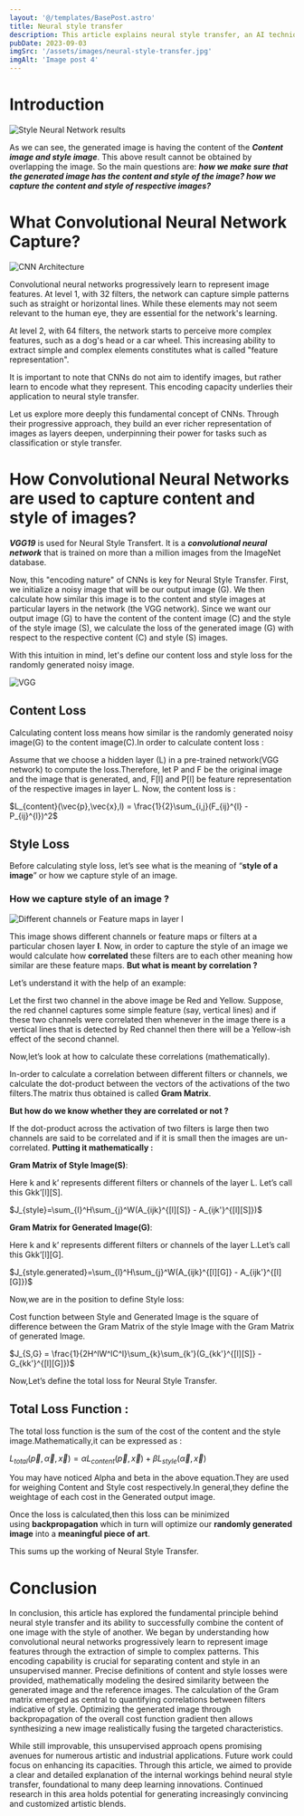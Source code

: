 ```yaml
---
layout: '@/templates/BasePost.astro'
title: Neural style transfer
description: This article explains neural style transfer, an AI technique combining the visual content of one image with the artistic style of another. It details how convolutional neural networks capture content and style, and how iterative optimization blends the two into a new hybrid image. A clear guide to this generative deep learning approach.
pubDate: 2023-09-03
imgSrc: '/assets/images/neural-style-transfer.jpg'
imgAlt: 'Image post 4'
---
```


# Introduction

![Style Neural Network results](/assets/images/styleNeuralNetResult.png)

As we can see, the generated image is having the content of the ***Content image and style image***. This above result cannot be obtained by overlapping the image. So the main questions are:  ***how we make sure that the generated image has the content and style of the image?  how we capture the content and style of respective images?***

# What Convolutional Neural Network Capture?

![CNN Architecture](/assets/images/CNN_architecture.png)

Convolutional neural networks progressively learn to represent image features. At level 1, with 32 filters, the network can capture simple patterns such as straight or horizontal lines. While these elements may not seem relevant to the human eye, they are essential for the network's learning.

At level 2, with 64 filters, the network starts to perceive more complex features, such as a dog's head or a car wheel. This increasing ability to extract simple and complex elements constitutes what is called "feature representation".

It is important to note that CNNs do not aim to identify images, but rather learn to encode what they represent. This encoding capacity underlies their application to neural style transfer.

Let us explore more deeply this fundamental concept of CNNs. Through their progressive approach, they build an ever richer representation of images as layers deepen, underpinning their power for tasks such as classification or style transfer.


# How Convolutional Neural Networks are used to capture content and style of images?

***VGG19*** is used for Neural Style Transfert. It is a ***convolutional neural network*** that is trained on more than a million images from the ImageNet database. 

Now, this "encoding nature" of CNNs is key for Neural Style Transfer. First, we initialize a noisy image that will be our output image (G). We then calculate how similar this image is to the content and style images at particular layers in the network (the VGG network). Since we want our output image (G) to have the content of the content image (C) and the style of the style image (S), we calculate the loss of the generated image (G) with respect to the respective content (C) and style (S) images.

With this intuition in mind, let's define our content loss and style loss for the randomly generated noisy image.

![VGG](/assets/images/VGG.png)

## Content Loss

Calculating content loss means how similar is the randomly generated noisy image(G) to the content image(C).In order to calculate content loss :

Assume that we choose a hidden layer (L) in a pre-trained network(VGG network) to compute the loss.Therefore, let P and F be the original image and the image that is generated, and, F[l] and P[l] be feature representation of the respective images in layer L. Now, the content loss is :

$L_{content}(\vec{p},\vec{x},l) = \frac{1}{2}\sum_{i,j}(F_{ij}^{l} - P_{ij}^{l})^2$

## Style Loss

Before calculating style loss, let’s see what is the meaning of “**style of a image**” or how we capture style of an image.

### How we capture style of an image ?

![Different channels or Feature maps in layer l](https://miro.medium.com/v2/resize:fit:264/0*dyVKNRn36XORjr9v.png)



This image shows different channels or feature maps or filters at a particular chosen layer **l**. Now, in order to capture the style of an image we would calculate how **correlated** these filters are to each other meaning how similar are these feature maps. **But what is meant by correlation ?**

Let’s understand it with the help of an example:

Let the first two channel in the above image be Red and Yellow. Suppose, the red channel captures some simple feature (say, vertical lines) and if these two channels were correlated then whenever in the image there is a vertical lines that is detected by Red channel then there will be a Yellow-ish effect of the second channel.

Now,let’s look at how to calculate these correlations (mathematically).

In-order to calculate a correlation between different filters or channels, we calculate the dot-product between the vectors of the activations of the two filters.The matrix thus obtained is called **Gram Matrix**.

**But how do we know whether they are correlated or not ?**

If the dot-product across the activation of two filters is large then two channels are said to be correlated and if it is small then the images are un-correlated. **Putting it mathematically :**

**Gram Matrix of Style Image(S)**:

Here k and k’ represents different filters or channels of the layer L. Let’s call this Gkk’[l][S].

$J_{style}=\sum_{l}^H\sum_{j}^W(A_{ijk}^{[l][S]} - A_{ijk'}^{[l][S]})$


**Gram Matrix for Generated Image(G)**:

Here k and k’ represents different filters or channels of the layer L.Let’s call this Gkk’[l][G].

$J_{style.generated}=\sum_{l}^H\sum_{j}^W(A_{ijk}^{[l][G]} - A_{ijk'}^{[l][G]})$

Now,we are in the position to define Style loss:

Cost function between Style and Generated Image is the square of difference between the Gram Matrix of the style Image with the Gram Matrix of generated Image.

$J_{S,G} = \frac{1}{2H^lW^lC^l}\sum_{k}\sum_{k'}(G_{kk'}^{[l][S]} - G_{kk'}^{[l][G]})$

Now,Let’s define the total loss for Neural Style Transfer.

## Total Loss Function :

The total loss function is the sum of the cost of the content and the style image.Mathematically,it can be expressed as :

$L_{total}(\vec{p}, \vec{α},\vec{x}) = αL_{content}(\vec{p}, \vec{x}) + βL_{style}(\vec{α}, \vec{x})$

You may have noticed Alpha and beta in the above equation.They are used for weighing Content and Style cost respectively.In general,they define the weightage of each cost in the Generated output image.

Once the loss is calculated,then this loss can be minimized using **backpropagation** which in turn will optimize our **randomly generated image** into a **meaningful piece of art**.

This sums up the working of Neural Style Transfer.


# Conclusion

In conclusion, this article has explored the fundamental principle behind neural style transfer and its ability to successfully combine the content of one image with the style of another.
We began by understanding how convolutional neural networks progressively learn to represent image features through the extraction of simple to complex patterns. This encoding capability is crucial for separating content and style in an unsupervised manner.
Precise definitions of content and style losses were provided, mathematically modeling the desired similarity between the generated image and the reference images. The calculation of the Gram matrix emerged as central to quantifying correlations between filters indicative of style.
Optimizing the generated image through backpropagation of the overall cost function gradient then allows synthesizing a new image realistically fusing the targeted characteristics.

While still improvable, this unsupervised approach opens promising avenues for numerous artistic and industrial applications. Future work could focus on enhancing its capacities.
Through this article, we aimed to provide a clear and detailed explanation of the internal workings behind neural style transfer, foundational to many deep learning innovations. Continued research in this area holds potential for generating increasingly convincing and customized artistic blends.